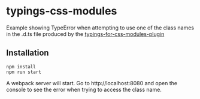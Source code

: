 # typings-css-modules 

Example showing TypeError when attempting to use one of the class names in the .d.ts file produced by the [typings-for-css-modules-plugin](https://github.com/Jimdo/typings-for-css-modules-plugin)

## Installation

    npm install
    npm run start

A webpack server will start. Go to http://localhost:8080 and open the console to see the error when trying to access the class name.

